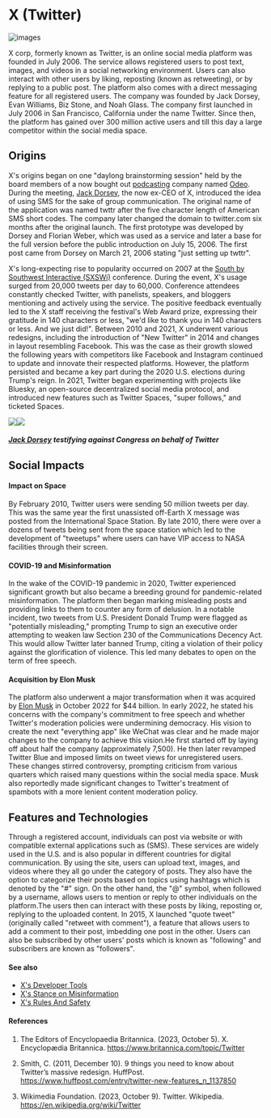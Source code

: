 # X (Twitter)

![images](https://static.vecteezy.com/system/resources/previews/026/406/678/original/social-media-x-logo-black-and-white-free-vector.jpg)

X corp, formerly known as Twitter, is an online social media platform was founded in July 2006. The service allows registered users to post text, images, and videos in a social networking environment. Users can also interact with other users by liking, reposting (known as retweeting), or by replying to a public post. The platform also comes with a direct messaging feature for all registered users. The company was founded by Jack Dorsey, Evan Williams, Biz Stone, and Noah Glass. The company first launched in July 2006 in San Francisco, California under the name Twitter. Since then, the platform has gained over 300 million active users and till this day a large competitor within the social media space.

## Origins
X's origins began on one "daylong brainstorming session" held by the board members of a now bought out [podcasting](https://en.wikipedia.org/wiki/Podcast) company named [Odeo](https://en.wikipedia.org/wiki/Odeo). During the meeting, [Jack Dorsey](https://en.wikipedia.org/wiki/Jack_Dorsey), the now ex-CEO of X, introduced the idea of using SMS for the sake of group communication. The original name of the application was named twttr after the five character length of American SMS short codes. The company later changed the domain to twitter.com six months after the original launch. The first prototype was developed by Dorsey and Florian Weber, which was used as a service and later a base for the full version before the public introduction on July 15, 2006. The first post came from Dorsey on March 21, 2006 stating "just setting up twttr". 

X's long-expecting rise to popularity occurred on 2007 at the [South by Southwest Interactive (SXSWi)](https://www.sxsw.com) conference. During the event, X's usage surged from 20,000 tweets per day to 60,000.  Conference attendees constantly checked Twitter, with panelists, speakers, and bloggers mentioning and actively using the service. The positive feedback eventually led to the X staff receiving the festival's Web Award prize, expressing their gratitude in 140 characters or less, "we'd like to thank you in 140 characters or less. And we just did!". Between 2010 and 2021, X underwent various redesigns, including the introduction of "New Twitter" in 2014 and changes in layout resembling Facebook. This was the case as their growth slowed the following years with competitors like Facebook and Instagram continued to update and innovate their respected platforms. However, the platform persisted and became a key part during the 2020 U.S. elections during Trump's reign. In 2021, Twitter began experimenting with projects like Bluesky, an open-source decentralized social media protocol, and introduced new features such as Twitter Spaces, "super follows," and ticketed Spaces.

![](![](https://cdn.britannica.com/31/217131-050-3DF60FAE/Twitter-founder-Jack-Dorsey-2018.jpg))![](https://cdn.britannica.com/31/217131-050-3DF60FAE/Twitter-founder-Jack-Dorsey-2018.jpg)
##### [Jack Dorsey](https://en.wikipedia.org/wiki/Jack_Dorsey) testifying against Congress on behalf of Twitter

## Social Impacts 

#### Impact on Space
By February 2010, Twitter users were sending 50 million tweets per day. This was the same year the first unassisted off-Earth X message was posted from the International Space Station. By late 2010, there were over a dozens of tweets being sent from the space station which led to the development of "tweetups" where users can have VIP access to NASA facilities through their screen. 

#### COVID-19 and Misinformation
In the wake of the COVID-19 pandemic in 2020, Twitter experienced significant growth but also became a breeding ground for pandemic-related misinformation. The platform then began marking misleading posts and providing links to them to counter any form of delusion. In a notable incident, two tweets from U.S. President Donald Trump were flagged as "potentially misleading," prompting Trump to sign an executive order attempting to weaken law Section 230 of the Communications Decency Act. This would allow Twitter later banned Trump, citing a violation of their policy against the glorification of violence. This led many debates to open on the term of free speech. 

#### Acquisition by Elon Musk
The platform also underwent a major transformation when it was acquired by [Elon Musk](https://en.wikipedia.org/wiki/Elon_Musk) in October 2022 for $44 billion. In early 2022, he stated his concerns with the company's commitment to free speech and whether Twitter's moderation policies were undermining democracy. His vision to create the next "everything app" like WeChat was clear and he made major changes to the company to achieve this vision.He first started off by laying off about half the company (approximately 7,500). He then later revamped Twitter Blue and imposed limits on tweet views for unregistered users. These changes stirred controversy, prompting criticism from various quarters which raised many questions within the social media space. Musk also reportedly made significant changes to Twitter's treatment of spambots with a more lenient content moderation policy.


## Features and Technologies
Through a registered account, individuals can post via website or with compatible external applications such as (SMS). These services are widely used in the U.S. and is also popular in different countries for digital communication. By using the site, users can upload text, images, and videos where they all go under the category of posts. They also have the option to categorize their posts based on topics using hashtags which is denoted by the "#" sign. On the other hand, the "@" symbol, when followed by a username, allows users to mention or reply to other individuals on the platform.The users then can interact with these posts by liking, reposting or, replying to the uploaded content. In 2015, X launched "quote tweet" (originally called "retweet with comment"), a feature that allows users to add a comment to their post, imbedding one post in the other. Users can also be subscribed by other users' posts which is known as "following" and subscribers are known as "followers".


#### See also
- [X's Developer Tools](https://developer.twitter.com/en/docs/twitter-api/tools-and-libraries/v2)
- [X's Stance on Misinformation](https://help.twitter.com/en/resources/addressing-misleading-info)
- [X's Rules And Safety](https://help.twitter.com/en/resources/addressing-misleading-info)

#### References
1. The Editors of Encyclopaedia Britannica. (2023, October 5). X. Encyclopædia Britannica. https://www.britannica.com/topic/Twitter 

2. Smith, C. (2011, December 10). 9 things you need to know about Twitter’s massive redesign. HuffPost. https://www.huffpost.com/entry/twitter-new-features_n_1137850 

3. Wikimedia Foundation. (2023, October 9). Twitter. Wikipedia. https://en.wikipedia.org/wiki/Twitter 